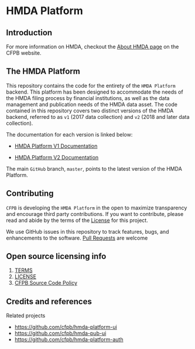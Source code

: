 # HMDA Platform

## Introduction

For more information on HMDA, checkout the [About HMDA page](http://www.consumerfinance.gov/data-research/hmda/learn-more) on the CFPB website.

## The HMDA Platform

This repository contains the code for the entirety of the `HMDA Platform` backend. This platform has been designed to accommodate the needs of the HMDA filing process by financial institutions, as well as the data management and publication needs of the HMDA data asset.
The code contained in this repository covers two distinct versions of the HMDA backend, referred to as `v1` (2017 data collection) and `v2` (2018 and later data collection).

The documentation for each version is linked below:

* [HMDA Platform V1 Documentation](docs/v1/README.md)

* [HMDA Platform V2 Documentation](docs/v2/README.md)

The main `GitHub` branch, `master`, points to the latest version of the HMDA Platform.


## Contributing

`CFPB` is developing the `HMDA Platform` in the open to maximize transparency and encourage third party contributions. If you want to contribute, please read and abide by the terms of the [License](LICENSE) for this project.

We use GitHub issues in this repository to track features, bugs, and enhancements to the software. [Pull Requests](https://help.github.com/articles/using-pull-requests/) are welcome

## Open source licensing info
1. [TERMS](TERMS.md)
2. [LICENSE](LICENSE)
3. [CFPB Source Code Policy](https://github.com/cfpb/source-code-policy/)

## Credits and references

Related projects
  - https://github.com/cfpb/hmda-platform-ui
  - https://github.com/cfpb/hmda-pub-ui
  - https://github.com/cfpb/hmda-platform-auth
